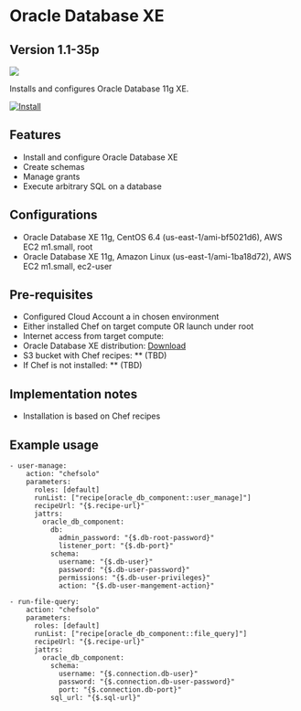 Oracle Database XE
=====

Version 1.1-35p
-------------

![](http://www.oracle.com/ocom/groups/public/@otn/documents/digitalasset/123455.gif)

Installs and configures Oracle Database 11g XE.

[![Install](https://raw.github.com/qubell-bazaar/component-skeleton/master/img/install.png)](https://express.qubell.com/applications/upload?metadataUrl=https://raw.github.com/qubell-bazaar/component-oracle-db-xe/1.1-35p/meta.yml)

Features
--------

 - Install and configure Oracle Database XE
 - Create schemas
 - Manage grants
 - Execute arbitrary SQL on a database

Configurations
--------------

 - Oracle Database XE 11g, CentOS 6.4 (us-east-1/ami-bf5021d6), AWS EC2 m1.small, root
 - Oracle Database XE 11g, Amazon Linux (us-east-1/ami-1ba18d72), AWS EC2 m1.small, ec2-user

Pre-requisites
--------------
 - Configured Cloud Account a in chosen environment
 - Either installed Chef on target compute OR launch under root
 - Internet access from target compute:
  - Oracle Database XE distribution: [Download](http://www.oracle.com/technetwork/database/database-technologies/express-edition/downloads/index.html)
  - S3 bucket with Chef recipes: ** (TBD)
  - If Chef is not installed: ** (TBD)

Implementation notes
--------------------
 - Installation is based on Chef recipes

Example usage
-------------
```
- user-manage:
    action: "chefsolo"
    parameters:
      roles: [default]
      runList: ["recipe[oracle_db_component::user_manage]"]
      recipeUrl: "{$.recipe-url}"
      jattrs:
        oracle_db_component:
          db:
            admin_password: "{$.db-root-password}"
            listener_port: "{$.db-port}"
          schema:
            username: "{$.db-user}"
            password: "{$.db-user-password}"
            permissions: "{$.db-user-privileges}"
            action: "{$.db-user-mangement-action}"

- run-file-query:
    action: "chefsolo"
    parameters:
      roles: [default]
      runList: ["recipe[oracle_db_component::file_query]"]
      recipeUrl: "{$.recipe-url}"
      jattrs:
        oracle_db_component:
          schema:
            username: "{$.connection.db-user}"
            password: "{$.connection.db-user-password}"
            port: "{$.connection.db-port}"
          sql_url: "{$.sql-url}"
```

